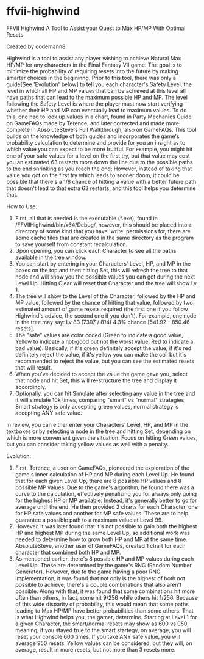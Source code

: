 # ffvii-highwind
FFVII Highwind
A Tool to Assist your Quest to Max HP/MP With Optimal Resets

Created by codemann8

Highwind is a tool to assist any player wishing to achieve Natural Max HP/MP for any characters in the Final Fantasy VII game.  The goal is to minimize the probability of requiring resets into the future by making smarter choices in the begininng.  Prior to this tool, there was only a guide[See 'Evolution' below] to tell you each character's Safety Level, the level in which all HP and MP values that can be achieved at this level all have paths that can lead to the maximum possible HP and MP.  The level following the Safety Level is where the player must now start verifying whether their HP and MP can eventually lead to maximum values.  To do this, one had to look up values in a chart, found in Party Mechanics Guide on GameFAQs made by Terence, and later corrected and made more complete in AbsoluteSteve's Full Walkthrough, also on GameFAQs.  This tool builds on the knowledge of both guides and incorporates the game's probability calculation to determine and provide for you an insight as to which value you can expect to be more fruitful.  For example, you might hit one of your safe values for a level on the first try, but that value may cost you an estimated 63 restarts more down the line due to the possible paths to the end shrinking as you reach the end; However, instead of taking that value you got on the first try which leads to sooner doom, it could be possible that there's a 1/8 chance of hitting a value with a better future path that doesn't lead to that extra 63 restarts, and this tool helps you determine that.

How to Use:
1) First, all that is needed is the executable (*.exe), found in /FFVIIHighwind/bin/x64/Debug/, however, this should be placed into a directory of some kind that you have 'write' permissions for, there are some cache files that are created in the same directory as the program to save yourself from constant recalculation.
2) Upon opening, you can click each Character to see all the paths available in the tree window.
3) You can start by entering in your Characters' Level, HP, and MP in the boxes on the top and then hitting Set, this will refresh the tree to that node and will show you the possible values you can get during the next Level Up.  Hitting Clear will reset that Character and the tree will show Lv 1.
3) The tree will show to the Level of the Character, followed by the HP and MP value, followed by the chance of hitting that value, followed by two estimated amount of game resets required (the first one if you follow Highwind's advice, the second one if you don't). For example, one node in the tree may say: Lv 83 (7307 / 814) 4.3% chance [541.92 - 850.46 resets].
4) The "safe" values are color coded (Green to indicate a good value, Yellow to indicate a not-good but not the worst value, Red to indicate a bad value). Basically, if it's green definitely accept the value, if it's red definitely reject the value, if it's yellow you can make the call but it's recommended to reject the value, but you can see the estimated resets that will result.
5) When you've decided to accept the value the game gave you, select that node and hit Set, this will re-structure the tree and display it accordingly.
6) Optionally, you can hit Simulate after selecting any value in the tree and it will simulate 10k times, comparing "smart" vs "normal" strategies.  Smart strategy is only accepting green values, normal strategy is accepting ANY safe value.

In review, you can either enter your Characters' Level, HP, and MP in the textboxes or by selecting a node in the tree and hitting Set, depending on which is more convenient given the situation. Focus on hitting Green values, but you can consider taking yellow values as well with a penalty.

Evolution:
1) First, Terence, a user on GameFAQs, pioneered the exploration of the game's inner calculation of HP and MP during each Level Up.  He found that for each given Level Up, there are 8 possible HP values and 8 possible MP values.  Due to the game's algorithm, he found there was a curve to the calculation, effectively penalizing you for always only going for the highest HP or MP available.  Instead, it's generally better to go for average until the end.  He then provided 2 charts for each Character, one for HP safe values and another for MP safe values.  These are to help guarantee a possible path to a maximum value at Level 99.
2) However, it was later found that it's not possible to gain both the highest HP and highest MP during the same Level Up, so additional work was needed to determine how to grow both HP and MP at the same time.  AbsoluteSteve, another user of GameFAQs, created 1 chart for each character that combined both HP and MP.
3) As mentioned earlier, there's 8 possible HP and MP values during each Level Up.  These are determined by the game's RNG (Random Number Generator). However, due to the game having a poor RNG implementation, it was found that not only is the highest of both not possible to achieve, there's a couple combinations that also aren't possible.  Along with that, it was found that some combinations hit more often than others, in fact, some hit 9/256 while others hit 1/256.  Because of this wide disparity of probability, this would mean that some paths leading to Max HP/MP have better probabilities than some others.  That is what Highwind helps you, the gamer, determine.  Starting at Level 1 for a given Character, the smart/normal resets may show as 600 vs 950, meaning, if you stayed true to the smart startegy, on average, you will reset your console 600 times.  If you take ANY safe value, you will average 950 resets.  Yellow values can be considered, but they will, on average, result in more resets, but not more than 3 resets more.
